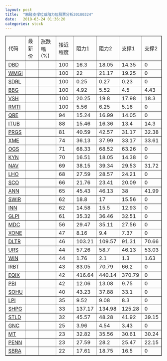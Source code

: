 ```yaml
---
layout: post
title:  "触碰支撑位或阻力位股票分析20180324"
date:   2018-03-24 01:36:20
categories: stock
---
```

<script type="text/javascript">
var stockList = []
stockList.push('gb_dbd');
stockList.push('gb_wmgi');
stockList.push('gb_sdrl');
stockList.push('gb_bbg');
stockList.push('gb_vsh');
stockList.push('gb_rmti');
stockList.push('gb_qre');
stockList.push('gb_itub');
stockList.push('gb_prgs');
stockList.push('gb_xme');
stockList.push('gb_ogs');
stockList.push('gb_kyn');
stockList.push('gb_nav');
stockList.push('gb_lho');
stockList.push('gb_sco');
stockList.push('gb_ann');
stockList.push('gb_swir');
stockList.push('gb_inn');
stockList.push('gb_glpi');
stockList.push('gb_mdc');
stockList.push('gb_xone');
stockList.push('gb_dltr');
stockList.push('gb_urs');
stockList.push('gb_win');
stockList.push('gb_irbt');
stockList.push('gb_eqix');
stockList.push('gb_pbi');
stockList.push('gb_sohu');
stockList.push('gb_lpi');
stockList.push('gb_shpg');
stockList.push('gb_stld');
stockList.push('gb_gnc');
stockList.push('gb_mt');
stockList.push('gb_penn');
stockList.push('gb_sbra');
</script>
<table border="1">
 <tr>
 <td>代码</td>
 <td>最新价</td>
 <td>涨跌幅(%)</td>
 <td>接近程度</td>
 <td>阻力1</td>
 <td>阻力2</td>
 <td>支撑1</td>
 <td>支撑2</td>
</tr>
  <tr id="dbd" class="green">
  <td><a href="http://stock.finance.sina.com.cn/usstock/quotes/DBD.html" target="_blank">DBD</a></td><td></td><td></td><td>100</td><td>16.3</td><td>18.05</td><td>14.35</td><td>0</td></tr>
  <tr id="wmgi" class="green">
  <td><a href="http://stock.finance.sina.com.cn/usstock/quotes/WMGI.html" target="_blank">WMGI</a></td><td></td><td></td><td>100</td><td>22</td><td>21.17</td><td>19.25</td><td>0</td></tr>
  <tr id="sdrl" class="green">
  <td><a href="http://stock.finance.sina.com.cn/usstock/quotes/SDRL.html" target="_blank">SDRL</a></td><td></td><td></td><td>100</td><td>0.25</td><td>0.27</td><td>0.23</td><td>0</td></tr>
  <tr id="bbg" class="red">
  <td><a href="http://stock.finance.sina.com.cn/usstock/quotes/BBG.html" target="_blank">BBG</a></td><td></td><td></td><td>100</td><td>4.92</td><td>5.52</td><td>4.5</td><td>4.43</td></tr>
  <tr id="vsh" class="green">
  <td><a href="http://stock.finance.sina.com.cn/usstock/quotes/VSH.html" target="_blank">VSH</a></td><td></td><td></td><td>100</td><td>20.25</td><td>19.8</td><td>17.98</td><td>18.3</td></tr>
  <tr id="rmti" class="green">
  <td><a href="http://stock.finance.sina.com.cn/usstock/quotes/RMTI.html" target="_blank">RMTI</a></td><td></td><td></td><td>100</td><td>5.56</td><td>6.25</td><td>5.16</td><td>0</td></tr>
  <tr id="qre" class="red">
  <td><a href="http://stock.finance.sina.com.cn/usstock/quotes/QRE.html" target="_blank">QRE</a></td><td></td><td></td><td>94</td><td>15.24</td><td>16.99</td><td>14.05</td><td>0</td></tr>
  <tr id="itub" class="red">
  <td><a href="http://stock.finance.sina.com.cn/usstock/quotes/ITUB.html" target="_blank">ITUB</a></td><td></td><td></td><td>88</td><td>15.46</td><td>16.36</td><td>13.4</td><td>14.3</td></tr>
  <tr id="prgs" class="red">
  <td><a href="http://stock.finance.sina.com.cn/usstock/quotes/PRGS.html" target="_blank">PRGS</a></td><td></td><td></td><td>81</td><td>40.59</td><td>42.57</td><td>31.17</td><td>32.38</td></tr>
  <tr id="xme" class="green">
  <td><a href="http://stock.finance.sina.com.cn/usstock/quotes/XME.html" target="_blank">XME</a></td><td></td><td></td><td>74</td><td>36.13</td><td>37.99</td><td>33.17</td><td>33.61</td></tr>
  <tr id="ogs" class="green">
  <td><a href="http://stock.finance.sina.com.cn/usstock/quotes/OGS.html" target="_blank">OGS</a></td><td></td><td></td><td>71</td><td>68.33</td><td>68.52</td><td>63.26</td><td>0</td></tr>
  <tr id="kyn" class="red">
  <td><a href="http://stock.finance.sina.com.cn/usstock/quotes/KYN.html" target="_blank">KYN</a></td><td></td><td></td><td>70</td><td>16.51</td><td>18.05</td><td>14.38</td><td>0</td></tr>
  <tr id="nav" class="green">
  <td><a href="http://stock.finance.sina.com.cn/usstock/quotes/NAV.html" target="_blank">NAV</a></td><td></td><td></td><td>69</td><td>38.15</td><td>39.34</td><td>29.53</td><td>31.72</td></tr>
  <tr id="lho" class="green">
  <td><a href="http://stock.finance.sina.com.cn/usstock/quotes/LHO.html" target="_blank">LHO</a></td><td></td><td></td><td>68</td><td>27.59</td><td>28.57</td><td>24.21</td><td>0</td></tr>
  <tr id="sco" class="green">
  <td><a href="http://stock.finance.sina.com.cn/usstock/quotes/SCO.html" target="_blank">SCO</a></td><td></td><td></td><td>66</td><td>21.76</td><td>23.41</td><td>20.09</td><td>0</td></tr>
  <tr id="ann" class="red">
  <td><a href="http://stock.finance.sina.com.cn/usstock/quotes/ANN.html" target="_blank">ANN</a></td><td></td><td></td><td>65</td><td>45.43</td><td>46.13</td><td>38</td><td>41.99</td></tr>
  <tr id="swir" class="green">
  <td><a href="http://stock.finance.sina.com.cn/usstock/quotes/SWIR.html" target="_blank">SWIR</a></td><td></td><td></td><td>62</td><td>18.8</td><td>17</td><td>15.56</td><td>0</td></tr>
  <tr id="inn" class="green">
  <td><a href="http://stock.finance.sina.com.cn/usstock/quotes/INN.html" target="_blank">INN</a></td><td></td><td></td><td>62</td><td>14.58</td><td>15.5</td><td>12.93</td><td>0</td></tr>
  <tr id="glpi" class="green">
  <td><a href="http://stock.finance.sina.com.cn/usstock/quotes/GLPI.html" target="_blank">GLPI</a></td><td></td><td></td><td>61</td><td>35.32</td><td>36.46</td><td>32.51</td><td>0</td></tr>
  <tr id="mdc" class="red">
  <td><a href="http://stock.finance.sina.com.cn/usstock/quotes/MDC.html" target="_blank">MDC</a></td><td></td><td></td><td>56</td><td>29.47</td><td>35.11</td><td>27.56</td><td>0</td></tr>
  <tr id="xone" class="green">
  <td><a href="http://stock.finance.sina.com.cn/usstock/quotes/XONE.html" target="_blank">XONE</a></td><td></td><td></td><td>47</td><td>8.16</td><td>9.4</td><td>7.37</td><td>0</td></tr>
  <tr id="dltr" class="green">
  <td><a href="http://stock.finance.sina.com.cn/usstock/quotes/DLTR.html" target="_blank">DLTR</a></td><td></td><td></td><td>46</td><td>103.21</td><td>109.57</td><td>91.31</td><td>70.66</td></tr>
  <tr id="urs" class="green">
  <td><a href="http://stock.finance.sina.com.cn/usstock/quotes/URS.html" target="_blank">URS</a></td><td></td><td></td><td>44</td><td>57.26</td><td>58.7</td><td>46.13</td><td>53.03</td></tr>
  <tr id="win" class="red">
  <td><a href="http://stock.finance.sina.com.cn/usstock/quotes/WIN.html" target="_blank">WIN</a></td><td></td><td></td><td>44</td><td>1.76</td><td>2.1</td><td>1.3</td><td>1.63</td></tr>
  <tr id="irbt" class="green">
  <td><a href="http://stock.finance.sina.com.cn/usstock/quotes/IRBT.html" target="_blank">IRBT</a></td><td></td><td></td><td>43</td><td>83.05</td><td>70.79</td><td>66.2</td><td>0</td></tr>
  <tr id="eqix" class="red">
  <td><a href="http://stock.finance.sina.com.cn/usstock/quotes/EQIX.html" target="_blank">EQIX</a></td><td></td><td></td><td>42</td><td>416.64</td><td>440.14</td><td>370.79</td><td>0</td></tr>
  <tr id="pbi" class="red">
  <td><a href="http://stock.finance.sina.com.cn/usstock/quotes/PBI.html" target="_blank">PBI</a></td><td></td><td></td><td>42</td><td>12.06</td><td>13.08</td><td>9.75</td><td>0</td></tr>
  <tr id="sohu" class="green">
  <td><a href="http://stock.finance.sina.com.cn/usstock/quotes/SOHU.html" target="_blank">SOHU</a></td><td></td><td></td><td>40</td><td>43.23</td><td>37.88</td><td>33.1</td><td>0</td></tr>
  <tr id="lpi" class="red">
  <td><a href="http://stock.finance.sina.com.cn/usstock/quotes/LPI.html" target="_blank">LPI</a></td><td></td><td></td><td>35</td><td>9.52</td><td>9.08</td><td>8.3</td><td>0</td></tr>
  <tr id="shpg" class="green">
  <td><a href="http://stock.finance.sina.com.cn/usstock/quotes/SHPG.html" target="_blank">SHPG</a></td><td></td><td></td><td>33</td><td>137.17</td><td>134.98</td><td>125.28</td><td>0</td></tr>
  <tr id="stld" class="green">
  <td><a href="http://stock.finance.sina.com.cn/usstock/quotes/STLD.html" target="_blank">STLD</a></td><td></td><td></td><td>32</td><td>45.57</td><td>48.28</td><td>41.92</td><td>39.15</td></tr>
  <tr id="gnc" class="red">
  <td><a href="http://stock.finance.sina.com.cn/usstock/quotes/GNC.html" target="_blank">GNC</a></td><td></td><td></td><td>25</td><td>3.96</td><td>4.54</td><td>3.43</td><td>0</td></tr>
  <tr id="mt" class="green">
  <td><a href="http://stock.finance.sina.com.cn/usstock/quotes/MT.html" target="_blank">MT</a></td><td></td><td></td><td>23</td><td>32.82</td><td>35.56</td><td>30.61</td><td>30.24</td></tr>
  <tr id="penn" class="green">
  <td><a href="http://stock.finance.sina.com.cn/usstock/quotes/PENN.html" target="_blank">PENN</a></td><td></td><td></td><td>23</td><td>27.59</td><td>28.2</td><td>25.47</td><td>22.15</td></tr>
  <tr id="sbra" class="green">
  <td><a href="http://stock.finance.sina.com.cn/usstock/quotes/SBRA.html" target="_blank">SBRA</a></td><td></td><td></td><td>22</td><td>17.61</td><td>18.75</td><td>16.5</td><td>0</td></tr>
</table>
